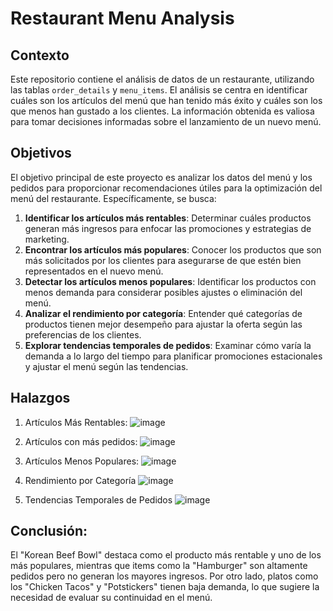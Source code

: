 # Restaurant Menu Analysis

## Contexto

Este repositorio contiene el análisis de datos de un restaurante, utilizando las tablas `order_details` y `menu_items`. El análisis se centra en identificar cuáles son los artículos del menú que han tenido más éxito y cuáles son los que menos han gustado a los clientes. La información obtenida es valiosa para tomar decisiones informadas sobre el lanzamiento de un nuevo menú.

## Objetivos

El objetivo principal de este proyecto es analizar los datos del menú y los pedidos para proporcionar recomendaciones útiles para la optimización del menú del restaurante. Específicamente, se busca:

1. **Identificar los artículos más rentables**: Determinar cuáles productos generan más ingresos para enfocar las promociones y estrategias de marketing.
2. **Encontrar los artículos más populares**: Conocer los productos que son más solicitados por los clientes para asegurarse de que estén bien representados en el nuevo menú.
3. **Detectar los artículos menos populares**: Identificar los productos con menos demanda para considerar posibles ajustes o eliminación del menú.
4. **Analizar el rendimiento por categoría**: Entender qué categorías de productos tienen mejor desempeño para ajustar la oferta según las preferencias de los clientes.
5. **Explorar tendencias temporales de pedidos**: Examinar cómo varía la demanda a lo largo del tiempo para planificar promociones estacionales y ajustar el menú según las tendencias.

## Halazgos
1. Artículos Más Rentables:
![image](https://github.com/user-attachments/assets/108d9afd-a9f3-4f3f-b8d8-30f348eed988)

2. Artículos con más pedidos:
![image](https://github.com/user-attachments/assets/f0ae2cc4-21bc-441f-a233-aee628428d38)

3. Artículos Menos Populares:
![image](https://github.com/user-attachments/assets/e10aef23-87e9-42cb-be2f-9f0505b8dcc6)

4. Rendimiento por Categoría
![image](https://github.com/user-attachments/assets/e043a514-674b-4ad7-9434-6ac1bbbc796c)

5. Tendencias Temporales de Pedidos
![image](https://github.com/user-attachments/assets/30743158-7850-40b4-94e2-264d905640ab)

## Conclusión:
El "Korean Beef Bowl" destaca como el producto más rentable y uno de los más populares, mientras que items como la "Hamburger" son altamente pedidos pero no generan los mayores ingresos. Por otro lado, platos como los "Chicken Tacos" y "Potstickers" tienen baja demanda, lo que sugiere la necesidad de evaluar su continuidad en el menú.





   
